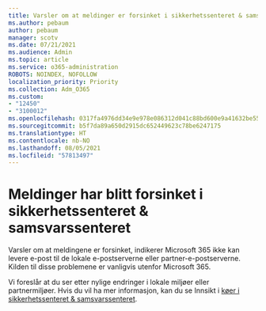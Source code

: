 ```yaml
---
title: Varsler om at meldinger er forsinket i sikkerhetssenteret & samsvarssenteret
ms.author: pebaum
author: pebaum
manager: scotv
ms.date: 07/21/2021
ms.audience: Admin
ms.topic: article
ms.service: o365-administration
ROBOTS: NOINDEX, NOFOLLOW
localization_priority: Priority
ms.collection: Adm_O365
ms.custom:
- "12450"
- "3100012"
ms.openlocfilehash: 0317fa4976dd34e9e978e086312d041c88bd600e9a41632be55736bbfa2b527c
ms.sourcegitcommit: b5f7da89a650d2915dc652449623c78be6247175
ms.translationtype: HT
ms.contentlocale: nb-NO
ms.lasthandoff: 08/05/2021
ms.locfileid: "57813497"
---
```

# <a name="messages-have-been-delayed-alerts-in-the-security--compliance-center"></a>Meldinger har blitt forsinket i sikkerhetssenteret & samsvarssenteret

Varsler om at meldingene er forsinket, indikerer Microsoft 365 ikke kan levere e-post til de lokale e-postserverne eller partner-e-postserverne. Kilden til disse problemene er vanligvis utenfor Microsoft 365. 

Vi foreslår at du ser etter nylige endringer i lokale miljøer eller partnermiljøer. Hvis du vil ha mer informasjon, kan du se Innsikt i [køer i sikkerhetssenteret & samsvarssenteret](/microsoft-365/security/office-365-security/mfi-queue-alerts-and-queues).


